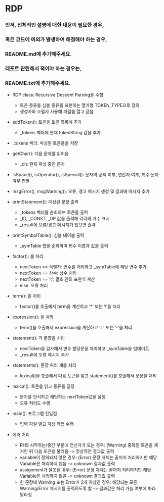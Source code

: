 # RDP

### 먼저, 전체적인 설명에 대한 내용이 필요한 경우,
### 혹은 코드에 예외가 발생하여 해결해야 하는 경우,
### README.md에 추가해주세요.

### 레포트 관련해서 적어야 하는 경우는, 
### README.txt에 추가해주세요.

- RDP class: Recursive Descent Parsing을 수행
  - 토큰 종류를 심볼 종류를 표현하는 열거형 TOKEN_TYPE으로 정의
  - 생성자와 소멸자 사용해 파일을 열고 닫음
- addToken(): 토큰을 토큰 목록에 추가
  - _tokens 벡터에 현재 tokenString 값을 추가
- _tokens 벡터: 파싱된 토큰들을 저장
- getChar(): 다음 문자를 읽어옴
  - _ch: 현재 파싱 중인 문자
- isSpace(), isOperator(), isSpecial(): 문자의 공백 여부, 연산자 여부, 특수 문자 여부 판별
- msgError(), msgWarning(): 오류, 경고 메시지 생성 및 결과에 메시지 추가
- printStatement(): 파싱된 문장 출력
  - _tokens 벡터를 순회하며 토큰들 출력
  - _ID, _CONST, _OP 값을 출력해 각각의 개수 표시
  - _result에 오류/경고 메시지가 있으면 출력
- printSymbolTable(): 심볼 테이블 출력
  - _symTable 맵을 순회하며 변수 이름과 값을 출력
- factor(): <factor>를 처리
  - nextToken == 식별자: 변수를 처리하고 _symTable에 해당 변수 추가
  - nextToken == 상수: 상수 처리
  - nextToken == ‘(‘: 괄호 안의 표현식 계산
  - else: 오류 처리
- term(): <term>을 처리
  - factor()를 호출해서 term을 계산하고 ‘*’ 또는 ‘/’을 처리
- expression(): <expression>을 처리
  - term()을 호출해서 expression을 계산하고 ‘+’ 또는 ‘-’을 처리
- statement(): 각 문장을 처리
  - nextToken을 검사해서 변수 할당문을 처리하고 _symTable을 업데이트
  - _result에 오류 메시지 추가
- statements(): 문장 여러 개를 처리
  - lexical()을 호출해서 다음 토큰을 읽고 statement()를 호출해서 문장을 처리
- lexical(): 토큰을 읽고 종류를 결정
  - 문자를 인식하고 해당하는 nextToken값을 설정
  - 오류 처리도 수행
- main(): 프로그램 진입점
  - 입력 파일 열고 파싱 작업 수행
  
- 에러 처리
  - RHS 시작하는/중간 부분에 연산자가 오는 경우: (Warning) 중복된 토큰을 제거한 뒤 다음 토큰을 불러옴 -> 정상적인 결과값 출력
  - variable이 정의되지 않은 경우: (Error) 문장 자체는 끝까지 처리하지만 해당 Variable은 처리하지 않음 -> unknown 결과값 출력
  - assignment가 잘못된 경우: (Error) 문장 자체는 끝까지 처리하지만 해당 Variable은 처리하지 않음 -> unknown 결과값 출력
  - 한 문장에 Warning 또는 Error가 2개 이상인 경우: 해당되는 모든 Warning/Error 메시지를 출력하도록 함 -> 결과값은 처리 가능 여부에 따라 달라짐
  